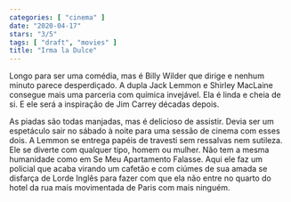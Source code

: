 ```yaml
---
categories: [ "cinema" ]
date: "2020-04-17"
stars: "3/5"
tags: [ "draft", "movies" ]
title: "Irma la Dulce"
---
```

Longo para ser uma comédia, mas é Billy Wilder que dirige e nenhum minuto parece desperdiçado. A dupla Jack Lemmon e Shirley MacLaine consegue mais uma parceria com química invejável. Ela é linda e cheia de si. E ele será a inspiração de Jim Carrey décadas depois.

As piadas são todas manjadas, mas é delicioso de assistir. Devia ser um espetáculo sair no sábado à noite para uma sessão de cinema com esses dois. A Lemmon se entrega papéis de travesti sem ressalvas nem sutileza. Ele se diverte com qualquer tipo, homem ou mulher. Não tem a mesma humanidade como em Se Meu Apartamento Falasse. Aqui ele faz um policial que acaba virando um cafetão e com ciúmes de sua amada se disfarça de Lorde Inglês para fazer com que ela não entre no quarto do hotel da rua mais movimentada de Paris com mais ninguém.
